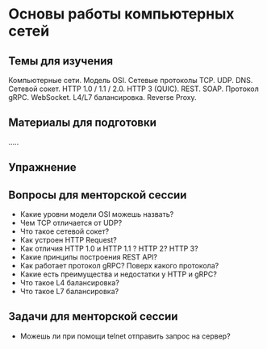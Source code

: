 # Основы работы компьютерных сетей

## Темы для изучения
Компьютерные сети. Модель OSI. 
Сетевые протоколы TCP. UDP. DNS. Сетевой сокет.
HTTP 1.0 / 1.1 / 2.0. HTTP 3 (QUIC). REST. SOAP. 
Протокол gRPC. WebSocket. 
L4/L7 балансировка. Reverse Proxy.

## Материалы для подготовки
.....

## Упражнение

## Вопросы для менторской сессии
* Какие уровни модели OSI можешь назвать?
* Чем TCP отличается от UDP? 
* Что такое сетевой сокет?
* Как устроен HTTP Request?
* Как отличия HTTP 1.0 и HTTP 1.1 ? HTTP 2? HTTP 3?
* Какие принципы построения REST API?
* Как работает протокол gRPC? Поверх какого протокола?
* Какие есть преимущества и недостатки у HTTP и gRPC?
* Что такое L4 балансировка?
* Что такое L7 балансировка?

## Задачи для менторской сессии
* Можешь ли при помощи telnet отправить запрос на сервер?
